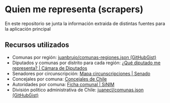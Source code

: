 # Quien me representa (scrapers)

En este repositorio se junta la información extraida de distintas fuentes para la aplicación principal

## Recursos utilizados

* Comunas por región: [juanbrujo/comunas-regiones.json (GitHubGist)](https://gist.github.com/juanbrujo/0fd2f4d126b3ce5a95a7dd1f28b3d8dd)
* Diputados y comunas por distrito para cada región: [¿Qué diputado me representa? | Cámara de Diputados](https://www.camara.cl/camara/diputados.aspx)
* Senadores por circunscripción: [Mapa circunscripciones | Senado](https://www.senado.cl/appsenado/templates/senadores/regiones_2018.html)
* Concejales por comuna: [Concejales de Chile](https://www.cdch.cl/concejales-de-chile.aspx)
* Autoridades por comuna: [Ficha comunal | SiNIM](http://datos.sinim.gov.cl/ficha_comunal.php)
* División político administrativa de Chile: [juanecl/comunas.json (GitHubGist)](https://gist.github.com/juanecl/bf17bf5a68d6470b38a8488c95f0f4b9)